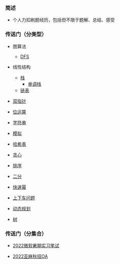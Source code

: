 ### 简述

* 个人力扣刷题经历，包括但不限于题解、总结、感受



### 传送门（分类型）

* 图算法
  * [DFS](./DFS)
* 线性结构
  * [栈](./栈)
    * [单调栈](./单调栈)
  * [链表](./链表)

* [双指针](./双指针)
* [位运算](./位运算)
* [字符串](./字符串)
* [模拟](./模拟)
* [哈希表](./哈希表)
* [贪心](./贪心)
* [排序](./排序)
* [二分](./二分)
* [快速幂](./快速幂)
* [上下车问题](./上下车问题)
* [动态规划](./动态规划)
* [树](./树)

### 传送门（分集合）

* [2022微软暑期实习笔试](./2022微软暑期实习正式批笔试)

* [2022亚麻秋招OA](./2022亚麻秋招OA)
